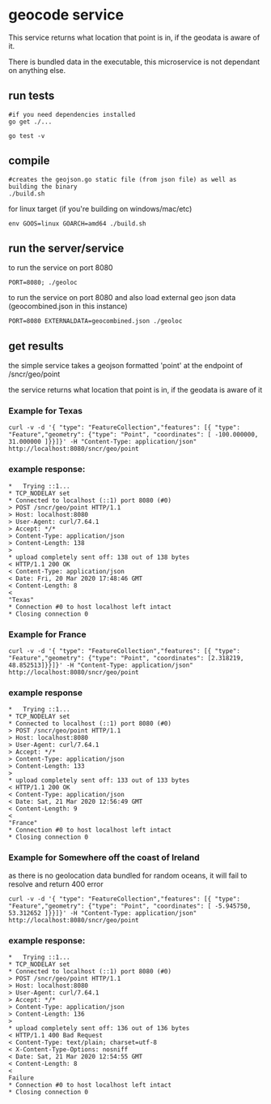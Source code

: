 # geocode service

This service returns what location that point is in, if the geodata is aware of it.

There is bundled data in the executable, this microservice is not dependant on anything else.

## run tests

```
#if you need dependencies installed
go get ./...

go test -v
```

## compile

```
#creates the geojson.go static file (from json file) as well as building the binary
./build.sh
```

for linux target (if you're building on windows/mac/etc)

```
env GOOS=linux GOARCH=amd64 ./build.sh 
```

## run the server/service

to run the service on port 8080
```
PORT=8080; ./geoloc
```

to run the service on port 8080 and also load external geo json data (geocombined.json in this instance)
```
PORT=8080 EXTERNALDATA=geocombined.json ./geoloc 
```

## get results

the simple service takes a geojson formatted 'point' at the endpoint of /sncr/geo/point

the service returns what location that point is in, if the geodata is aware of it

### Example for Texas

```
curl -v -d '{ "type": "FeatureCollection","features": [{ "type": "Feature","geometry": {"type": "Point", "coordinates": [ -100.000000, 31.000000 ]}}]}' -H "Content-Type: application/json" http://localhost:8080/sncr/geo/point
```

### example response:

```
*   Trying ::1...
* TCP_NODELAY set
* Connected to localhost (::1) port 8080 (#0)
> POST /sncr/geo/point HTTP/1.1
> Host: localhost:8080
> User-Agent: curl/7.64.1
> Accept: */*
> Content-Type: application/json
> Content-Length: 138
> 
* upload completely sent off: 138 out of 138 bytes
< HTTP/1.1 200 OK
< Content-Type: application/json
< Date: Fri, 20 Mar 2020 17:48:46 GMT
< Content-Length: 8
< 
"Texas"
* Connection #0 to host localhost left intact
* Closing connection 0
```

### Example for France

```
curl -v -d '{ "type": "FeatureCollection","features": [{ "type": "Feature","geometry": {"type": "Point", "coordinates": [2.318219, 48.852513]}}]}' -H "Content-Type: application/json" http://localhost:8080/sncr/geo/point
```

### example response
```
*   Trying ::1...
* TCP_NODELAY set
* Connected to localhost (::1) port 8080 (#0)
> POST /sncr/geo/point HTTP/1.1
> Host: localhost:8080
> User-Agent: curl/7.64.1
> Accept: */*
> Content-Type: application/json
> Content-Length: 133
> 
* upload completely sent off: 133 out of 133 bytes
< HTTP/1.1 200 OK
< Content-Type: application/json
< Date: Sat, 21 Mar 2020 12:56:49 GMT
< Content-Length: 9
< 
"France"
* Connection #0 to host localhost left intact
* Closing connection 0
```

### Example for Somewhere off the coast of Ireland

as there is no geolocation data bundled for random oceans, it will fail to resolve and return 400 error

```
curl -v -d '{ "type": "FeatureCollection","features": [{ "type": "Feature","geometry": {"type": "Point", "coordinates": [ -5.945750, 53.312652 ]}}]}' -H "Content-Type: application/json" http://localhost:8080/sncr/geo/point
```

### example response:

```
*   Trying ::1...
* TCP_NODELAY set
* Connected to localhost (::1) port 8080 (#0)
> POST /sncr/geo/point HTTP/1.1
> Host: localhost:8080
> User-Agent: curl/7.64.1
> Accept: */*
> Content-Type: application/json
> Content-Length: 136
> 
* upload completely sent off: 136 out of 136 bytes
< HTTP/1.1 400 Bad Request
< Content-Type: text/plain; charset=utf-8
< X-Content-Type-Options: nosniff
< Date: Sat, 21 Mar 2020 12:54:55 GMT
< Content-Length: 8
< 
Failure
* Connection #0 to host localhost left intact
* Closing connection 0
```
